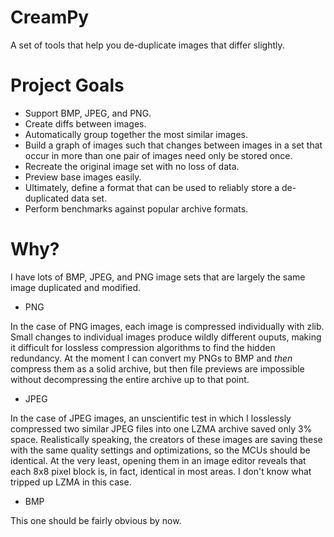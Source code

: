 # CreamPy

A set of tools that help you de-duplicate images that differ slightly.

Project Goals
=============
- Support BMP, JPEG, and PNG.
- Create diffs between images.
- Automatically group together the most similar images.
- Build a graph of images such that changes between images in a set that occur 
  in more than one pair of images need only be stored once.
- Recreate the original image set with no loss of data.
- Preview base images easily.
- Ultimately, define a format that can be used to reliably store a de-duplicated
  data set.
- Perform benchmarks against popular archive formats.




Why?
====

I have lots of BMP, JPEG, and PNG image sets that are largely the same image 
duplicated and modified. 

- PNG

In the case of PNG images, each image is compressed individually with zlib. 
Small changes to individual images produce wildly different ouputs, making it 
difficult for lossless compression algorithms to find the hidden redundancy.
At the moment I can convert my PNGs to BMP and *then* compress them as a
solid archive, but then file previews are impossible without decompressing 
the entire archive up to that point.

- JPEG

In the case of JPEG images, an unscientific test in which I losslessly
compressed two similar JPEG files into one LZMA archive saved only 3% space.
Realistically speaking, the creators of these images are saving these with the
same quality settings and optimizations, so the MCUs should be identical. At the
very least, opening them in an image editor reveals that each 8x8 pixel block
is, in fact, identical in most areas. I don't know what tripped up LZMA in this
case.

- BMP

This one should be fairly obvious by now.
